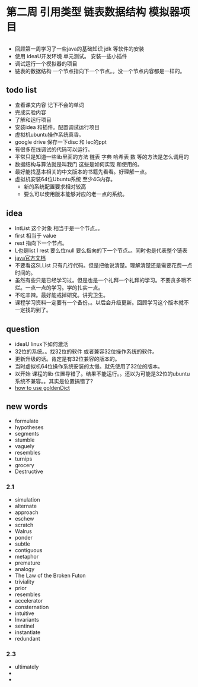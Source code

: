 # 第二周 引用类型 链表数据结构 模拟器项目
## 
- 回顾第一周学习了一些java的基础知识 jdk 等软件的安装
- 使用 ideaU开发环境 单元测试。 安装一些小插件
- 调试运行一个模拟器的项目
- 链表的数据结构 一个节点指向下一个节点。。没一个节点内容都是一样的。


## todo list
- 查看课文内容 记下不会的单词
- 完成实验内容 
- 了解和运行项目
- 安装idea 和插件。配置调试运行项目
- 虚拟机ubuntu操作系统真香。
- google drive 保存一下disc 和 lec的ppt
- 有很多在线调试的代码可以运行。
- 平常只是知道一些lib里面的方法 链表 字典 哈希表 数 等的方法是怎么调用的
- 数据结构与算法就是叫我门 这些是如何实现 和使用的。
- 最好能找基本相关的中文版本的书籍先看看。好理解一点。
- 虚拟机安装64位Ubuntu系统 至少4G内存。
    - 新的系统配置要求相对较高
    - 要么可以使用版本能够对应的老一点的系统。

## idea
- IntList 这个对象 相当于是一个节点。。
- first 相当于 value
- rest 指向下一个节点。
- L也是list l rest 要么位null 要么指向的下一个节点。。同时也是代表整个链表
- [java官方文档](https://docs.oracle.com/javase/tutorial/java/javaOO/nested.html)
- 不要看这SLList 只有几行代码。但是把他说清楚。理解清楚还是需要花费一点时间的。
- 虽然有些只是已经学习过。但是也是一个礼拜一个礼拜的学习。不要贪多嚼不烂。一点一点的学习。学的扎实一点。
- 不吃辛辣。最好能戒掉研究。讲究卫生。
- 课程学习资料一定要有一个备份。。以后会升级更新。回顾学习这个版本就不一定找的到了。
## question
- ideaU linux下如何激活
- 32位的系统。。找32位的软件 或者兼容32位操作系统的软件。
- 更新升级的话。肯定是有32位兼容的版本的。
- 当时虚拟机64位操作系统安装的太慢。就先使用了32位的版本。
- 以开始 课程的lib 位置导错了。结果不能运行。。还以为可能是32位的ubuntu系统不兼容。。其实是位置搞错了?
- [how to use goldenDict](https://www.ihaveapc.com/2011/10/how-to-install-and-use-goldendict-dictionary-software-in-linux-mint-ubuntu/)

## new words
- formulate
- hypotheses
- segments
- stumble
- vaguely
- resembles
- turnips
- grocery
- Destructive
### 2.1
- simulation
- alternate
- approach
- eschew
- scratch
- Walrus
- ponder
- subtle
- contiguous
- metaphor
- premature
- analogy
- The Law of the Broken Futon
- triviality
- prior
- resembles
- accelerator
- consternation
- intuitive
- Invariants
- sentinel
- instantiate
- redundant

### 2.3
- ultimately
- 
- 